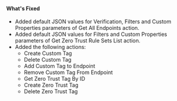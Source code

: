 #### What's Fixed
- Added default JSON values for Verification, Filters and Custom Properties parameters of Get All Endpoints action.
- Added default JSON values for Filters and Custom Properties parameters of Get Zero Trust Rule Sets List action.
- Added the following actions:
  - Create Custom Tag
  - Delete Custom Tag
  - Add Custom Tag to Endpoint
  - Remove Custom Tag From Endpoint
  - Get Zero Trust Tag By ID
  - Create Zero Trust Tag
  - Delete Zero Trust Tag
